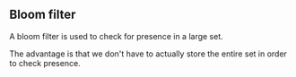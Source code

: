 ## Bloom filter

A bloom filter is used to check for presence in a large set.

The advantage is that we don't have to actually store the entire set in order to check presence.
